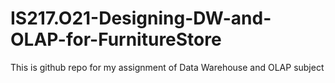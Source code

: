 # IS217.O21-Designing-DW-and-OLAP-for-FurnitureStore
This is github repo for my assignment of Data Warehouse and OLAP subject
